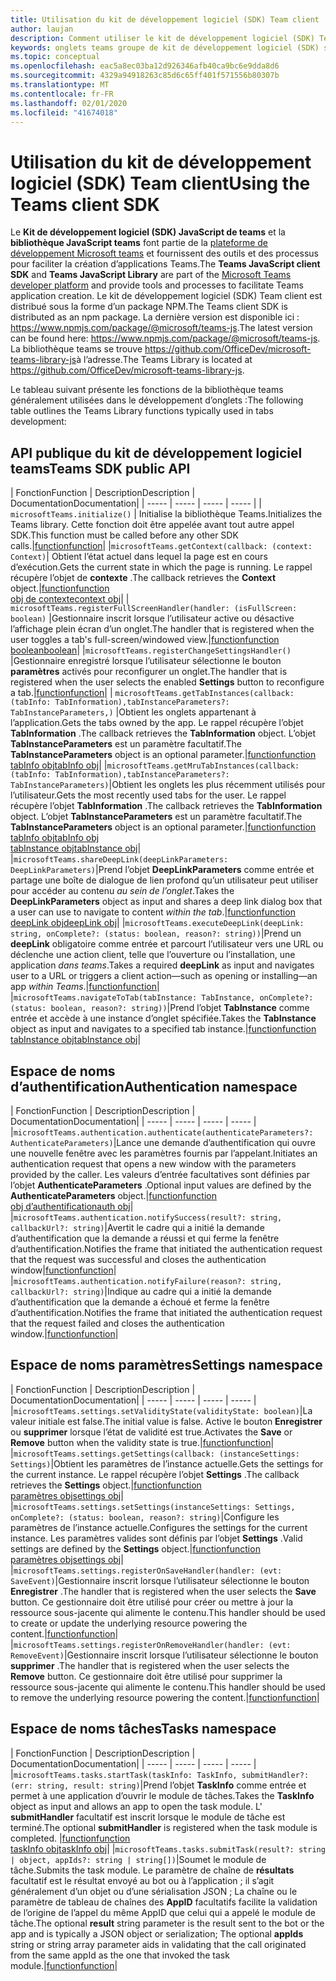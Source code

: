 ```yaml
---
title: Utilisation du kit de développement logiciel (SDK) Team client
author: laujan
description: Comment utiliser le kit de développement logiciel (SDK) Team client pour ajouter une fonctionnalité de teams à vos onglets personnalisés
keywords: onglets teams groupe de kit de développement logiciel (SDK) statique Java personnel
ms.topic: conceptual
ms.openlocfilehash: eac5a8ec03ba12d926346afb40ca9bc6e9dda8d6
ms.sourcegitcommit: 4329a94918263c85d6c65ff401f571556b80307b
ms.translationtype: MT
ms.contentlocale: fr-FR
ms.lasthandoff: 02/01/2020
ms.locfileid: "41674018"
---
```

# <a name="using-the-teams-client-sdk"></a><span data-ttu-id="b51c8-104">Utilisation du kit de développement logiciel (SDK) Team client</span><span class="sxs-lookup"><span data-stu-id="b51c8-104">Using the Teams client SDK</span></span>

<span data-ttu-id="b51c8-105">Le **Kit de développement logiciel (SDK) JavaScript de teams** et la **bibliothèque JavaScript teams** font partie de la [plateforme de développement Microsoft teams](https://msdn.microsoft.com/microsoft-teams) et fournissent des outils et des processus pour faciliter la création d’applications Teams.</span><span class="sxs-lookup"><span data-stu-id="b51c8-105">The **Teams JavaScript client SDK**  and **Teams JavaScript Library** are part of the [Microsoft Teams developer platform](https://msdn.microsoft.com/microsoft-teams) and provide tools and processes to facilitate Teams application creation.</span></span> <span data-ttu-id="b51c8-106">Le kit de développement logiciel (SDK) Team client est distribué sous la forme d’un package NPM.</span><span class="sxs-lookup"><span data-stu-id="b51c8-106">The Teams client SDK is distributed as an npm package.</span></span> <span data-ttu-id="b51c8-107">La dernière version est disponible ici : <https://www.npmjs.com/package/@microsoft/teams-js>.</span><span class="sxs-lookup"><span data-stu-id="b51c8-107">The latest version can be found here: <https://www.npmjs.com/package/@microsoft/teams-js>.</span></span> <span data-ttu-id="b51c8-108">La bibliothèque teams se trouve <https://github.com/OfficeDev/microsoft-teams-library-js>à l’adresse.</span><span class="sxs-lookup"><span data-stu-id="b51c8-108">The Teams Library is located at <https://github.com/OfficeDev/microsoft-teams-library-js>.</span></span>

<span data-ttu-id="b51c8-109">Le tableau suivant présente les fonctions de la bibliothèque teams généralement utilisées dans le développement d’onglets :</span><span class="sxs-lookup"><span data-stu-id="b51c8-109">The following table outlines the Teams Library functions typically used in tabs development:</span></span>

## <a name="teams-sdk-public-api"></a><span data-ttu-id="b51c8-110">API publique du kit de développement logiciel teams</span><span class="sxs-lookup"><span data-stu-id="b51c8-110">Teams SDK public API</span></span> 

| <span data-ttu-id="b51c8-111">Fonction</span><span class="sxs-lookup"><span data-stu-id="b51c8-111">Function</span></span>  | <span data-ttu-id="b51c8-112">Description</span><span class="sxs-lookup"><span data-stu-id="b51c8-112">Description</span></span>          | <span data-ttu-id="b51c8-113">Documentation</span><span class="sxs-lookup"><span data-stu-id="b51c8-113">Documentation</span></span>|
| -----     | -----     | -----    | -----        |
| `microsoftTeams.initialize()` | <span data-ttu-id="b51c8-114">Initialise la bibliothèque Teams.</span><span class="sxs-lookup"><span data-stu-id="b51c8-114">Initializes the Teams library.</span></span> <span data-ttu-id="b51c8-115">Cette fonction doit être appelée avant tout autre appel SDK.</span><span class="sxs-lookup"><span data-stu-id="b51c8-115">This function must be called before any other SDK calls.</span></span>|[<span data-ttu-id="b51c8-116">function</span><span class="sxs-lookup"><span data-stu-id="b51c8-116">function</span></span>](/javascript/api/@microsoft/teams-js/microsoftteams?view=msteams-client-js-latest#initialize-any-)|
|`microsoftTeams.getContext(callback: (context: Context)`| <span data-ttu-id="b51c8-117">Obtient l’état actuel dans lequel la page est en cours d’exécution.</span><span class="sxs-lookup"><span data-stu-id="b51c8-117">Gets the current state in which the page is running.</span></span> <span data-ttu-id="b51c8-118">Le rappel récupère l’objet de **contexte** .</span><span class="sxs-lookup"><span data-stu-id="b51c8-118">The callback retrieves the **Context** object.</span></span>|[<span data-ttu-id="b51c8-119">function</span><span class="sxs-lookup"><span data-stu-id="b51c8-119">function</span></span>](/javascript/api/@microsoft/teams-js/microsoftteams?view=msteams-client-js-latest#getcontext--context--context-----void-)<br/>[<span data-ttu-id="b51c8-120">obj de contexte</span><span class="sxs-lookup"><span data-stu-id="b51c8-120">context obj</span></span>](/javascript/api/@microsoft/teams-js/microsoftteams.context?view=msteams-client-js-latest)|
| `microsoftTeams.registerFullScreenHandler(handler: (isFullScreen: boolean)` |<span data-ttu-id="b51c8-121">Gestionnaire inscrit lorsque l’utilisateur active ou désactive l’affichage plein écran d’un onglet.</span><span class="sxs-lookup"><span data-stu-id="b51c8-121">The handler that is registered when the user toggles a tab's full-screen/windowed view.</span></span>|[<span data-ttu-id="b51c8-122">function</span><span class="sxs-lookup"><span data-stu-id="b51c8-122">function</span></span>](/javascript/api/@microsoft/teams-js/microsoftteams?view=msteams-client-js-latest#registerfullscreenhandler--isfullscreen--boolean-----void-)<br/>[<span data-ttu-id="b51c8-123">boolean</span><span class="sxs-lookup"><span data-stu-id="b51c8-123">boolean</span></span>](/javascript/api/@microsoft/teams-js/microsoftteams.context?view=msteams-client-js-latest#isfullscreen)|
|`microsoftTeams.registerChangeSettingsHandler()` |<span data-ttu-id="b51c8-124">Gestionnaire enregistré lorsque l’utilisateur sélectionne le bouton **paramètres** activés pour reconfigurer un onglet.</span><span class="sxs-lookup"><span data-stu-id="b51c8-124">The handler that is registered when the user selects the enabled **Settings** button to reconfigure a tab.</span></span>|[<span data-ttu-id="b51c8-125">function</span><span class="sxs-lookup"><span data-stu-id="b51c8-125">function</span></span>](/javascript/api/@microsoft/teams-js/microsoftteams?view=msteams-client-js-latest#registerchangesettingshandler-------void-)|
| `microsoftTeams.getTabInstances(callback: (tabInfo: TabInformation),tabInstanceParameters?: TabInstanceParameters,)` |<span data-ttu-id="b51c8-126">Obtient les onglets appartenant à l’application.</span><span class="sxs-lookup"><span data-stu-id="b51c8-126">Gets the tabs owned by the app.</span></span> <span data-ttu-id="b51c8-127">Le rappel récupère l’objet **TabInformation** .</span><span class="sxs-lookup"><span data-stu-id="b51c8-127">The callback retrieves the **TabInformation** object.</span></span> <span data-ttu-id="b51c8-128">L’objet **TabInstanceParameters** est un paramètre facultatif.</span><span class="sxs-lookup"><span data-stu-id="b51c8-128">The **TabInstanceParameters** object is an optional parameter.</span></span>|[<span data-ttu-id="b51c8-129">function</span><span class="sxs-lookup"><span data-stu-id="b51c8-129">function</span></span>](/javascript/api/@microsoft/teams-js/microsoftteams?view=msteams-client-js-latest#gettabinstances--tabinfo--tabinformation-----void--tabinstanceparameters-)<br/>[<span data-ttu-id="b51c8-130">tabInfo obj</span><span class="sxs-lookup"><span data-stu-id="b51c8-130">tabInfo obj</span></span>](/javascript/api/@microsoft/teams-js/microsoftteams.tabinformation?view=msteams-client-js-latest)|
|`microsoftTeams.getMruTabInstances(callback: (tabInfo: TabInformation),tabInstanceParameters?: TabInstanceParameters)`|<span data-ttu-id="b51c8-131">Obtient les onglets les plus récemment utilisés pour l’utilisateur.</span><span class="sxs-lookup"><span data-stu-id="b51c8-131">Gets the most recently used tabs for the user.</span></span> <span data-ttu-id="b51c8-132">Le rappel récupère l’objet **TabInformation** .</span><span class="sxs-lookup"><span data-stu-id="b51c8-132">The callback retrieves the **TabInformation** object.</span></span> <span data-ttu-id="b51c8-133">L’objet **TabInstanceParameters** est un paramètre facultatif.</span><span class="sxs-lookup"><span data-stu-id="b51c8-133">The **TabInstanceParameters** object is an optional parameter.</span></span>|[<span data-ttu-id="b51c8-134">function</span><span class="sxs-lookup"><span data-stu-id="b51c8-134">function</span></span>](/javascript/api/@microsoft/teams-js/microsoftteams?view=msteams-client-js-latest#getmrutabinstances--tabinfo--tabinformation-----void--tabinstanceparameters-)<br/>[<span data-ttu-id="b51c8-135">tabInfo obj</span><span class="sxs-lookup"><span data-stu-id="b51c8-135">tabInfo obj</span></span>](/javascript/api/@microsoft/teams-js/microsoftteams.teaminformation?view=msteams-client-js-latest)<br/>[<span data-ttu-id="b51c8-136">tabInstance obj</span><span class="sxs-lookup"><span data-stu-id="b51c8-136">tabInstance obj</span></span>](/javascript/api/@microsoft/teams-js/microsoftteams.tabinstanceparameters?view=msteams-client-js-latest)|
|`microsoftTeams.shareDeepLink(deepLinkParameters: DeepLinkParameters)`|<span data-ttu-id="b51c8-137">Prend l’objet **DeepLinkParameters** comme entrée et partage une boîte de dialogue de lien profond qu’un utilisateur peut utiliser pour accéder au contenu *au sein de l’onglet*.</span><span class="sxs-lookup"><span data-stu-id="b51c8-137">Takes the **DeepLinkParameters** object as input and shares a deep link dialog box that a user can use to navigate to content *within the tab*.</span></span>|[<span data-ttu-id="b51c8-138">function</span><span class="sxs-lookup"><span data-stu-id="b51c8-138">function</span></span>](/javascript/api/@microsoft/teams-js/microsoftteams?view=msteams-client-js-latest#sharedeeplink-deeplinkparameters-)<br/>[<span data-ttu-id="b51c8-139">deepLink obj</span><span class="sxs-lookup"><span data-stu-id="b51c8-139">deepLink obj</span></span>](/javascript/api/@microsoft/teams-js/microsoftteams.deeplinkparameters?view=msteams-client-js-latest)|
|`microsoftTeams.executeDeepLink(deepLink: string, onComplete?: (status: boolean, reason?: string))`|<span data-ttu-id="b51c8-140">Prend un **deepLink** obligatoire comme entrée et parcourt l’utilisateur vers une URL ou déclenche une action client, telle que l’ouverture ou l’installation, une application *dans teams*.</span><span class="sxs-lookup"><span data-stu-id="b51c8-140">Takes a required **deepLink** as input and navigates user to a URL or triggers a client action—such as opening or installing—an app *within Teams*.</span></span>|[<span data-ttu-id="b51c8-141">function</span><span class="sxs-lookup"><span data-stu-id="b51c8-141">function</span></span>](/javascript/api/@microsoft/teams-js/microsoftteams?view=msteams-client-js-latest#executedeeplink-string---status--boolean--reason---string-----void-)|
|`microsoftTeams.navigateToTab(tabInstance: TabInstance, onComplete?: (status: boolean, reason?: string))`|<span data-ttu-id="b51c8-142">Prend l’objet **TabInstance** comme entrée et accède à une instance d’onglet spécifiée.</span><span class="sxs-lookup"><span data-stu-id="b51c8-142">Takes the **TabInstance** object as input and navigates to a specified tab instance.</span></span>|[<span data-ttu-id="b51c8-143">function</span><span class="sxs-lookup"><span data-stu-id="b51c8-143">function</span></span>](/javascript/api/@microsoft/teams-js/microsoftteams?view=msteams-client-js-latest#navigatetotab-tabinstance-)<br/>[<span data-ttu-id="b51c8-144">tabInstance obj</span><span class="sxs-lookup"><span data-stu-id="b51c8-144">tabInstance obj</span></span>](/javascript/api/@microsoft/teams-js/microsoftteams.tabinstance?view=msteams-client-js-latest)|

## <a name="authentication-namespace"></a><span data-ttu-id="b51c8-145">Espace de noms d’authentification</span><span class="sxs-lookup"><span data-stu-id="b51c8-145">Authentication namespace</span></span>

| <span data-ttu-id="b51c8-146">Fonction</span><span class="sxs-lookup"><span data-stu-id="b51c8-146">Function</span></span>  | <span data-ttu-id="b51c8-147">Description</span><span class="sxs-lookup"><span data-stu-id="b51c8-147">Description</span></span>          | <span data-ttu-id="b51c8-148">Documentation</span><span class="sxs-lookup"><span data-stu-id="b51c8-148">Documentation</span></span>|
| -----     | -----     | -----    | -----        |
|`microsoftTeams.authentication.authenticate(authenticateParameters?: AuthenticateParameters)`|<span data-ttu-id="b51c8-149">Lance une demande d’authentification qui ouvre une nouvelle fenêtre avec les paramètres fournis par l’appelant.</span><span class="sxs-lookup"><span data-stu-id="b51c8-149">Initiates an authentication request that opens a new window with the parameters provided by the caller.</span></span> <span data-ttu-id="b51c8-150">Les valeurs d’entrée facultatives sont définies par l’objet **AuthenticateParameters** .</span><span class="sxs-lookup"><span data-stu-id="b51c8-150">Optional input values are defined by the **AuthenticateParameters** object.</span></span>|[<span data-ttu-id="b51c8-151">function</span><span class="sxs-lookup"><span data-stu-id="b51c8-151">function</span></span>](/javascript/api/@microsoft/teams-js/microsoftteams.authentication?view=msteams-client-js-latest#authenticate-authenticateparameters-)<br/>[<span data-ttu-id="b51c8-152">obj d’authentification</span><span class="sxs-lookup"><span data-stu-id="b51c8-152">auth obj</span></span>](/javascript/api/@microsoft/teams-js/microsoftteams.authentication.authenticateparameters?view=msteams-client-js-latest)|
|`microsoftTeams.authentication.notifySuccess(result?: string, callbackUrl?: string)`|<span data-ttu-id="b51c8-153">Avertit le cadre qui a initié la demande d’authentification que la demande a réussi et qui ferme la fenêtre d’authentification.</span><span class="sxs-lookup"><span data-stu-id="b51c8-153">Notifies the frame that initiated the authentication request that the request was successful and closes the authentication window</span></span>|[<span data-ttu-id="b51c8-154">function</span><span class="sxs-lookup"><span data-stu-id="b51c8-154">function</span></span>](/javascript/api/@microsoft/teams-js/microsoftteams.authentication?view=msteams-client-js-latest#notifysuccess-string--string-)|
|`microsoftTeams.authentication.notifyFailure(reason?: string, callbackUrl?: string)`|<span data-ttu-id="b51c8-155">Indique au cadre qui a initié la demande d’authentification que la demande a échoué et ferme la fenêtre d’authentification.</span><span class="sxs-lookup"><span data-stu-id="b51c8-155">Notifies the frame that initiated the authentication request that the request failed and closes the authentication window.</span></span>|[<span data-ttu-id="b51c8-156">function</span><span class="sxs-lookup"><span data-stu-id="b51c8-156">function</span></span>](/javascript/api/@microsoft/teams-js/microsoftteams.authentication?view=msteams-client-js-latest#notifyfailure-string--string-)|

## <a name="settings-namespace"></a><span data-ttu-id="b51c8-157">Espace de noms paramètres</span><span class="sxs-lookup"><span data-stu-id="b51c8-157">Settings namespace</span></span>

| <span data-ttu-id="b51c8-158">Fonction</span><span class="sxs-lookup"><span data-stu-id="b51c8-158">Function</span></span>  | <span data-ttu-id="b51c8-159">Description</span><span class="sxs-lookup"><span data-stu-id="b51c8-159">Description</span></span>          | <span data-ttu-id="b51c8-160">Documentation</span><span class="sxs-lookup"><span data-stu-id="b51c8-160">Documentation</span></span>|
| -----     | -----     | -----    | -----        |
|`microsoftTeams.settings.setValidityState(validityState: boolean)`|<span data-ttu-id="b51c8-161">La valeur initiale est false.</span><span class="sxs-lookup"><span data-stu-id="b51c8-161">The initial value is false.</span></span> <span data-ttu-id="b51c8-162">Active le bouton **Enregistrer** ou **supprimer** lorsque l’état de validité est true.</span><span class="sxs-lookup"><span data-stu-id="b51c8-162">Activates the **Save** or **Remove** button when the validity state is true.</span></span>|[<span data-ttu-id="b51c8-163">function</span><span class="sxs-lookup"><span data-stu-id="b51c8-163">function</span></span>](/javascript/api/@microsoft/teams-js/microsoftteams.settings?view=msteams-client-js-latest#setvaliditystate-boolean-)|
|`microsoftTeams.settings.getSettings(callback: (instanceSettings: Settings)`|<span data-ttu-id="b51c8-164">Obtient les paramètres de l’instance actuelle.</span><span class="sxs-lookup"><span data-stu-id="b51c8-164">Gets the settings for the current instance.</span></span> <span data-ttu-id="b51c8-165">Le rappel récupère l’objet **Settings** .</span><span class="sxs-lookup"><span data-stu-id="b51c8-165">The callback retrieves the **Settings** object.</span></span>|[<span data-ttu-id="b51c8-166">function</span><span class="sxs-lookup"><span data-stu-id="b51c8-166">function</span></span>](/javascript/api/@microsoft/teams-js/microsoftteams.settings?view=msteams-client-js-latest#getsettings--instancesettings--settings-----void-)<br/>[<span data-ttu-id="b51c8-167">paramètres obj</span><span class="sxs-lookup"><span data-stu-id="b51c8-167">settings obj</span></span>](/javascript/api/@microsoft/teams-js/microsoftteams.settings.settings?view=msteams-client-js-latest)|
|`microsoftTeams.settings.setSettings(instanceSettings: Settings, onComplete?: (status: boolean, reason?: string)`|<span data-ttu-id="b51c8-168">Configure les paramètres de l’instance actuelle.</span><span class="sxs-lookup"><span data-stu-id="b51c8-168">Configures the settings for the current instance.</span></span> <span data-ttu-id="b51c8-169">Les paramètres valides sont définis par l’objet **Settings** .</span><span class="sxs-lookup"><span data-stu-id="b51c8-169">Valid settings are defined by the **Settings** object.</span></span>|[<span data-ttu-id="b51c8-170">function</span><span class="sxs-lookup"><span data-stu-id="b51c8-170">function</span></span>](/javascript/api/@microsoft/teams-js/microsoftteams.settings?view=msteams-client-js-latest#setsettings-settings-)<br/>[<span data-ttu-id="b51c8-171">paramètres obj</span><span class="sxs-lookup"><span data-stu-id="b51c8-171">settings obj</span></span>](/javascript/api/@microsoft/teams-js/microsoftteams.settings.settings?view=msteams-client-js-latest)|
|`microsoftTeams.settings.registerOnSaveHandler(handler: (evt: SaveEvent)`|<span data-ttu-id="b51c8-172">Gestionnaire inscrit lorsque l’utilisateur sélectionne le bouton **Enregistrer** .</span><span class="sxs-lookup"><span data-stu-id="b51c8-172">The handler that is registered when the user selects the **Save** button.</span></span> <span data-ttu-id="b51c8-173">Ce gestionnaire doit être utilisé pour créer ou mettre à jour la ressource sous-jacente qui alimente le contenu.</span><span class="sxs-lookup"><span data-stu-id="b51c8-173">This handler should be used to create or update the underlying resource powering the content.</span></span>|[<span data-ttu-id="b51c8-174">function</span><span class="sxs-lookup"><span data-stu-id="b51c8-174">function</span></span>](/javascript/api/@microsoft/teams-js/microsoftteams.settings?view=msteams-client-js-latest#registeronsavehandler--evt--saveevent-----void-)|
|`microsoftTeams.settings.registerOnRemoveHandler(handler: (evt: RemoveEvent)`|<span data-ttu-id="b51c8-175">Gestionnaire inscrit lorsque l’utilisateur sélectionne le bouton **supprimer** .</span><span class="sxs-lookup"><span data-stu-id="b51c8-175">The handler that is registered when the user selects the **Remove** button.</span></span> <span data-ttu-id="b51c8-176">Ce gestionnaire doit être utilisé pour supprimer la ressource sous-jacente qui alimente le contenu.</span><span class="sxs-lookup"><span data-stu-id="b51c8-176">This handler should be used to remove the underlying resource powering the content.</span></span>|[<span data-ttu-id="b51c8-177">function</span><span class="sxs-lookup"><span data-stu-id="b51c8-177">function</span></span>](/javascript/api/@microsoft/teams-js/microsoftteams.settings?view=msteams-client-js-latest#registeronremovehandler--evt--removeevent-----void-)|

## <a name="tasks-namespace"></a><span data-ttu-id="b51c8-178">Espace de noms tâches</span><span class="sxs-lookup"><span data-stu-id="b51c8-178">Tasks namespace</span></span>

| <span data-ttu-id="b51c8-179">Fonction</span><span class="sxs-lookup"><span data-stu-id="b51c8-179">Function</span></span>  | <span data-ttu-id="b51c8-180">Description</span><span class="sxs-lookup"><span data-stu-id="b51c8-180">Description</span></span>          | <span data-ttu-id="b51c8-181">Documentation</span><span class="sxs-lookup"><span data-stu-id="b51c8-181">Documentation</span></span>|
| -----     | -----     | -----    | -----        |
|`microsoftTeams.tasks.startTask(taskInfo: TaskInfo, submitHandler?: (err: string, result: string)`|<span data-ttu-id="b51c8-182">Prend l’objet **TaskInfo** comme entrée et permet à une application d’ouvrir le module de tâches.</span><span class="sxs-lookup"><span data-stu-id="b51c8-182">Takes the **TaskInfo** object as input and allows an app to open the task module.</span></span> <span data-ttu-id="b51c8-183">L' **submitHandler** facultatif est inscrit lorsque le module de tâche est terminé.</span><span class="sxs-lookup"><span data-stu-id="b51c8-183">The optional **submitHandler** is registered when the task module is completed.</span></span> |[<span data-ttu-id="b51c8-184">function</span><span class="sxs-lookup"><span data-stu-id="b51c8-184">function</span></span>](/javascript/api/@microsoft/teams-js/microsoftteams.tasks?view=msteams-client-js-latest#starttask-taskinfo---err--string--result--string-----void-)<br/>[<span data-ttu-id="b51c8-185">taskInfo obj</span><span class="sxs-lookup"><span data-stu-id="b51c8-185">taskInfo obj</span></span>](/javascript/api/@microsoft/teams-js/microsoftteams.taskinfo?view=msteams-client-js-latest)|
|`microsoftTeams.tasks.submitTask(result?: string | object, appIds?: string | string[])`|<span data-ttu-id="b51c8-186">Soumet le module de tâche.</span><span class="sxs-lookup"><span data-stu-id="b51c8-186">Submits the task module.</span></span> <span data-ttu-id="b51c8-187">Le paramètre de chaîne de **résultats** facultatif est le résultat envoyé au bot ou à l’application ; il s’agit généralement d’un objet ou d’une sérialisation JSON ; La chaîne ou le paramètre de tableau de chaînes des **AppID** facultatifs facilite la validation de l’origine de l’appel du même AppID que celui qui a appelé le module de tâche.</span><span class="sxs-lookup"><span data-stu-id="b51c8-187">The optional **result** string parameter is the result sent to the bot or the app and is typically a JSON object or serialization; The optional **appIds** string or string array parameter aids in validating that the call originated from the same appId as the one that invoked the task module.</span></span>|[<span data-ttu-id="b51c8-188">function</span><span class="sxs-lookup"><span data-stu-id="b51c8-188">function</span></span>](/javascript/api/@microsoft/teams-js/microsoftteams.tasks?view=msteams-client-js-latest#submittask-string---object--string---string---)|